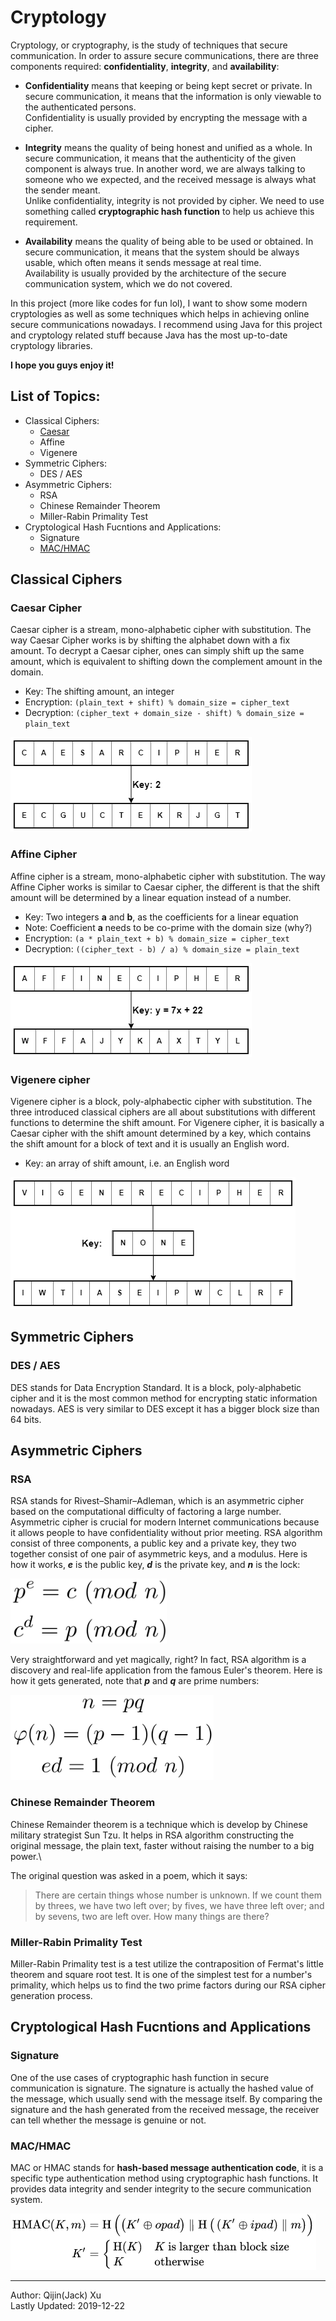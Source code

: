 # Cryptology
Cryptology, or cryptography, is the study of techniques that secure communication. In order to assure secure communications, there are three components required: **confidentiality**, **integrity**, and **availability**: 
* **Confidentiality** means that keeping or being kept secret or private. In secure communication, it means that the information is only viewable to the authenticated persons.\
Confidentiality is usually provided by encrypting the message with a cipher.

* **Integrity** means the quality of being honest and unified as a whole. In secure communication, it means that the authenticity of the given component is always true. In another word, we are always talking to someone who we expected, and the received message is always what the sender meant.\
Unlike confidentiality, integrity is not provided by cipher. We need to use something called **cryptographic hash function** to help us achieve this requirement.

* **Availability** means the quality of being able to be used or obtained. In secure communication, it means that the system should be always usable, which often means it sends message at real time.\
Availability is usually provided by the architecture of the secure communication system, which we do not covered.

In this project (more like codes for fun lol), I want to show some modern cryptologies as well as some techniques which helps in achieving online secure communications nowadays. I recommend using Java for this project and cryptology related stuff because Java has the most up-to-date cryptology libraries.

**I hope you guys enjoy it!**

## List of Topics:
* Classical Ciphers:
   * [Caesar](#caesar-cipher)
   * Affine
   * Vigenere
* Symmetric Ciphers:
   * DES / AES
* Asymmetric Ciphers:
   * RSA
   * Chinese Remainder Theorem
   * Miller-Rabin Primality Test
* Cryptological Hash Fucntions and Applications:
   * Signature
   * [MAC/HMAC](#mac/hmac)

## Classical Ciphers
### Caesar Cipher
Caesar cipher is a stream, mono-alphabetic cipher with substitution. The way Caesar Cipher works is by shifting the alphabet down with a fix amount. To decrypt a Caesar cipher, ones can simply shift up the same amount, which is equivalent to shifting down the complement amount in the domain.
* Key: The shifting amount, an integer
* Encryption: `(plain_text + shift) % domain_size = cipher_text`
* Decryption: `(cipher_text + domain_size - shift) % domain_size = plain_text`

![Caesar cipher diagram](images/Caesar.png)
### Affine Cipher
Affine cipher is a stream, mono-alphabetic cipher with substitution. The way Affine Cipher works is similar to Caesar cipher, the different is that the shift amount will be determined by a linear equation instead of a number.
* Key: Two integers **a** and **b**, as the coefficients for a linear equation
* Note: Coefficient **a** needs to be co-prime with the domain size (why?)
* Encryption: `(a * plain_text + b) % domain_size = cipher_text`
* Decryption: `((cipher_text - b) / a) % domain_size = plain_text`

![Affine cipher diagram](images/Affine.png)
###  Vigenere cipher
Vigenere  cipher  is  a  block,  poly-alphabectic  cipher  with  substitution. The three introduced classical ciphers are all about substitutions with different functions to determine the shift amount. For Vigenere  cipher, it is basically a Caesar cipher with the shift amount  determined by a key, which contains the shift amount for a block of text and it is usually an English word.
* Key: an array of shift amount, i.e. an English word

![Vigenere cipher diagram](images/Vigenere.png)

## Symmetric Ciphers
### DES / AES
DES stands for Data Encryption Standard. It  is  a  block, poly-alphabetic cipher and  it  is  the most  common  method for encrypting static information nowadays. AES is  very  similar to DES except  it  has  a bigger block size than 64  bits.

## Asymmetric Ciphers
### RSA
RSA stands for Rivest–Shamir–Adleman, which is an asymmetric cipher based on the computational difficulty of factoring a large number. Asymmetric cipher is crucial for modern Internet communications because it allows people to have confidentiality without prior meeting.
RSA algorithm consist of three components, a public key and a private key, they two together consist of one pair of asymmetric keys, and a modulus. Here is how it works, ***e*** is the public key, ***d*** is the private key, and ***n*** is the lock:

<img src="images/RSA_workflow.png" width="250">

Very straightforward and yet magically, right? In  fact,  RSA  algorithm is  a  discovery  and  real-life  application from the famous Euler's  theorem. Here  is  how it gets  generated, note that  ***p***  and  ***q***  are  prime numbers:

<img src="images/RSA_generation.png" width="325">

### Chinese Remainder Theorem
Chinese Remainder theorem is a technique which is develop by Chinese military strategist Sun Tzu. It helps in RSA algorithm constructing the original message, the plain text, faster without raising the number to a big power.\

The original question was asked in a poem, which it says:
>There are certain things whose number is unknown. If we count them by threes, we have two left over; by fives, we have three left over; and by sevens, two are left over. How many things are there?

### Miller-Rabin Primality Test
Miller-Rabin Primality test is a test utilize the contraposition of Fermat's little theorem and square root test. It is one of the simplest test for a number's primality, which helps us to find the two prime factors during our RSA cipher generation process.

## Cryptological Hash Fucntions and Applications
### Signature
One of the use cases of cryptographic hash function in secure communication is signature. The signature is actually the hashed value of the message, which usually send with the message itself. By comparing the signature and the hash generated from the received message, the receiver can tell whether the message is genuine or not.

### MAC/HMAC
MAC or HMAC stands for **hash-based message authentication code**, it is a specific type authentication method using cryptographic hash functions. It provides data integrity and sender integrity to the secure communication system.

![HMAC](images/HMAC.png)

---
Author: Qijin(Jack) Xu\
Lastly Updated: 2019-12-22
